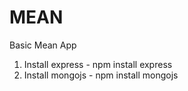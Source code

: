 # MEAN
Basic Mean App

1. Install express - npm install express
2. Install mongojs - npm install mongojs

